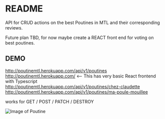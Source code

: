 # README

API for CRUD actions on the best Poutines in MTL and their corresponding reviews.

Future plan TBD, for now maybe create a REACT front end for voting on best poutines.

## DEMO ##

<a href="http://poutinemtl.herokuapp.com/api/v1/poutines" target="_blank">http://poutinemtl.herokuapp.com/api/v1/poutines</a> <br>
http://poutinemtl.herokuapp.com/ <-- This has very basic React frontend with Typescript<br>
http://poutinemtl.herokuapp.com/api/v1/poutines/chez-claudette <br>
http://poutinemtl.herokuapp.com/api/v1/poutines/ma-poule-mouillee <br>

works for GET / POST / PATCH / DESTROY

![Image of Poutine](https://res.cloudinary.com/dppe5cx49/image/upload/v1600891403/cover_yhduki.jpg)
